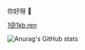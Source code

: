 你好呀 👋

1@1kb.ren


![Anurag's GitHub stats](https://github-readme-stats.vercel.app/api?username=onekb&show_icons=true&theme=radical)
